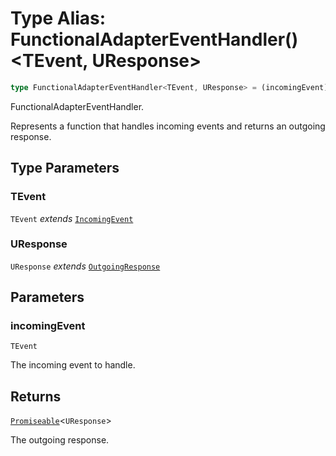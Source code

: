 # Type Alias: FunctionalAdapterEventHandler()\<TEvent, UResponse\>

```ts
type FunctionalAdapterEventHandler<TEvent, UResponse> = (incomingEvent) => Promiseable<UResponse>;
```

FunctionalAdapterEventHandler.

Represents a function that handles incoming events and returns an outgoing response.

## Type Parameters

### TEvent

`TEvent` *extends* [`IncomingEvent`](../../events/IncomingEvent/classes/IncomingEvent.md)

### UResponse

`UResponse` *extends* [`OutgoingResponse`](../../events/OutgoingResponse/classes/OutgoingResponse.md)

## Parameters

### incomingEvent

`TEvent`

The incoming event to handle.

## Returns

[`Promiseable`](Promiseable.md)\<`UResponse`\>

The outgoing response.
